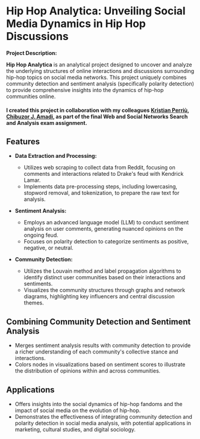 # Hip Hop Analytica: Unveiling Social Media Dynamics in Hip Hop Discussions

**Project Description:**

**Hip Hop Analytica** is an analytical project designed to uncover and analyze the underlying structures of online interactions and discussions surrounding hip-hop topics on social media networks. This project uniquely combines community detection and sentiment analysis (specifically polarity detection) to provide comprehensive insights into the dynamics of hip-hop communities online.

#### I created this project in collaboration with my colleagues [Kristian Perriù](https://github.com/kristianperriu), [Chibuzor J. Amadi](https://github.com/chibuzoramadi), as part of the final Web and Social Networks Search and Analysis exam assignment.

## Features

- **Data Extraction and Processing:**
  - Utilizes web scraping to collect data from Reddit, focusing on comments and interactions related to Drake's feud with Kendrick Lamar.
  - Implements data pre-processing steps, including lowercasing, stopword removal, and tokenization, to prepare the raw text for analysis.

- **Sentiment Analysis:**
  - Employs an advanced language model (LLM) to conduct sentiment analysis on user comments, generating nuanced opinions on the ongoing feud.
  - Focuses on polarity detection to categorize sentiments as positive, negative, or neutral.

- **Community Detection:**
  - Utilizes the Louvain method and label propagation algorithms to identify distinct user communities based on their interactions and sentiments.
  - Visualizes the community structures through graphs and network diagrams, highlighting key influencers and central discussion themes.

## Combining Community Detection and Sentiment Analysis

- Merges sentiment analysis results with community detection to provide a richer understanding of each community's collective stance and interactions.
- Colors nodes in visualizations based on sentiment scores to illustrate the distribution of opinions within and across communities.

## Applications

- Offers insights into the social dynamics of hip-hop fandoms and the impact of social media on the evolution of hip-hop.
- Demonstrates the effectiveness of integrating community detection and polarity detection in social media analysis, with potential applications in marketing, cultural studies, and digital sociology.
